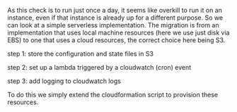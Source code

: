 As this check is to run just once a day, it seems like overkill to run
it on an instance, even if that instance is already up for a different
purpose.  So we can look at a simple serverless implementation.  The
migration is from an implementation that uses local machine resources
(here we use just disk via EBS) to one that uses a cloud resources,
the correct choice here being S3.

step 1: store the configuration and state files in S3

step 2: set up a lambda triggered by a cloudwatch (cron) event

step 3: add logging to cloudwatch logs

To do this we simply extend the cloudformation script to provision
these resources.
